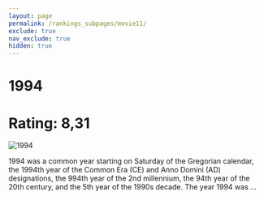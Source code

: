 ```yaml
---
layout: page
permalink: /rankings_subpages/movie11/
exclude: true
nav_exclude: true
hidden: true
---
```

    
# 1994
# Rating: 8,31
![1994](https://fwcdn.pl/fpo/10/39/1039/7517880_1.7.webp)


1994 was a common year starting on Saturday of the Gregorian calendar, the 1994th year of the Common Era (CE) and Anno Domini (AD) designations, the 994th year of the 2nd millennium, the 94th year of the 20th century, and the 5th year of the 1990s decade. The year 1994 was ...